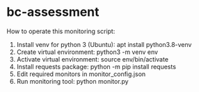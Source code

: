 # bc-assessment
How to operate this monitoring script:
1. Install venv for python 3 (Ubuntu): apt install python3.8-venv
2. Create virtual environment: python3 -m venv env
3. Activate virtual environment: source env/bin/activate
4. Install requests package: python -m pip install requests
5. Edit required monitors in monitor_config.json
6. Run monitoring tool: python monitor.py
